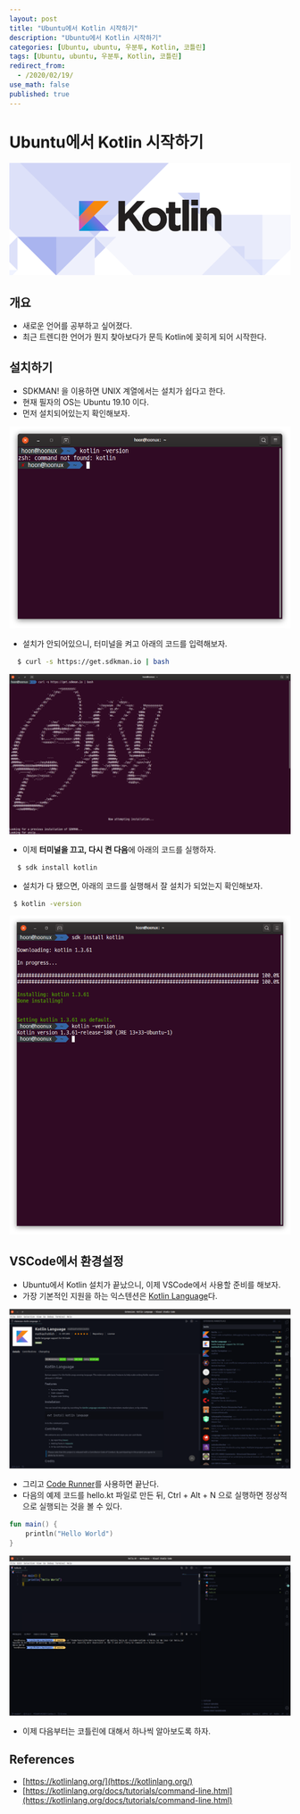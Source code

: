 ```yaml
---
layout: post
title: "Ubuntu에서 Kotlin 시작하기"
description: "Ubuntu에서 Kotlin 시작하기"
categories: [Ubuntu, ubuntu, 우분투, Kotlin, 코틀린]
tags: [Ubuntu, ubuntu, 우분투, Kotlin, 코틀린]
redirect_from:
  - /2020/02/19/
use_math: false
published: true
---
```


# Ubuntu에서 Kotlin 시작하기

<img src="/assets/images/posts/logos/kotlin_800x320.png">

## 개요

- 새로운 언어를 공부하고 싶어졌다.
- 최근 트렌디한 언어가 뭔지 찾아보다가 문득 Kotlin에 꽂히게 되어 시작한다.

## 설치하기

- SDKMAN! 을 이용하면 UNIX 계열에서는 설치가 쉽다고 한다.
- 현재 필자의 OS는 Ubuntu 19.10 이다.
- 먼저 설치되어있는지 확인해보자.

<img src="/assets/images/posts/14/check_kotlin_installed.png">

- 설치가 안되어있으니, 터미널을 켜고 아래의 코드를 입력해보자.

```bash
  $ curl -s https://get.sdkman.io | bash
```

<img src="/assets/images/posts/14/install_sdkman.png">

- 이제 <strong>터미널을 끄고, 다시 켠 다음</strong>에 아래의 코드를 실행하자.

```bash
  $ sdk install kotlin
```

- 설치가 다 됐으면, 아래의 코드를 실행해서 잘 설치가 되었는지 확인해보자.

```bash
 $ kotlin -version
```

<img src="/assets/images/posts/14/install_kotlin_right_way_and_check_installed.png">

## VSCode에서 환경설정

- Ubuntu에서 Kotlin 설치가 끝났으니, 이제 VSCode에서 사용할 준비를 해보자.
- 가장 기본적인 지원을 하는 익스텐션은 [Kotlin Language](https://marketplace.visualstudio.com/items?itemName=mathiasfrohlich.Kotlin)다.

<img src="/assets/images/posts/14/kotlin_language_extension.png">

- 그리고 [Code Runner](https://marketplace.visualstudio.com/items?itemName=formulahendry.code-runner)를 사용하면 끝난다.
- 다음의 예제 코드를 hello.kt 파일로 만든 뒤, Ctrl + Alt + N 으로 실행하면 정상적으로 실행되는 것을 볼 수 있다.

```kotlin
fun main() {
    println("Hello World")
}
```

<img src="/assets/images/posts/14/kotlin_run.png">

- 이제 다음부터는 코틀린에 대해서 하나씩 알아보도록 하자.

## References

- [https://kotlinlang.org/](https://kotlinlang.org/)
- [https://kotlinlang.org/docs/tutorials/command-line.html](https://kotlinlang.org/docs/tutorials/command-line.html)
